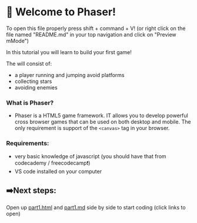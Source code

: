 # 👾 Welcome to Phaser!

To open this file properly press shift + command + V! (or right click on the file named "README.md" in your top navigation and click on "Preview mMode")

 In this tutorial you will learn to build your first game!
 
 The will consist of:
 - a player running and jumping avoid platforms
 - collecting stars 
 - avoiding enemies

 ### What is Phaser?

 - Phaser is a HTML5 game framework. IT allows you to develop powerful cross browser games that can be used on both desktop and mobile. The only requirement is support of the `<canvas>` tag in your browser.

 ### Requirements: 
- very basic knowledge of javascript (you should have that from codecademy / freecodecamp❗️)
- VS code installed on your computer

## ➡️Next steps:
Open up [part1.html](/part1.html) and [part1.md](/steps/part1.md) side by side to start coding (click links to open)